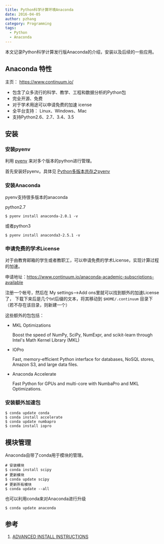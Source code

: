 ```yaml
---
title: Python科学计算环境Anaconda
date: 2016-04-05
author: pzhang
category: Programming
tags:
  - Python
  - Anaconda
---
```



本文记录Python科学计算发行版Anaconda的介绍，安装以及后续的一些应用。

## Anaconda 特性

主页： https://www.continuum.io/

- 包含了众多流行的科学、教学、工程和数据分析的Python包
- 完全开源、免费
- 对于学术用途可以申请免费的加速 icense
- 全平台支持： Linux、Windows、Mac
- 支持Python2.6、2.7、3.4、3.5

<!--more-->

## 安装

### 安装pyenv

利用 [pyenv](https://github.com/yyuu/pyenv) 来对多个版本的python进行管理。

首先安装好pyenv。具体见 [Python多版本共存之pyenv](/python-pyenv.html)

### 安装Anaconda

pyenv支持很多版本的anaconda

python2.7

    $ pyenv install anaconda-2.0.1 -v

或者python3

    $ pyenv install anaconda3-2.5.1 -v

### 申请免费的学术License

对于由教育邮箱的学生或者教职工，可以申请免费的学术License，实现计算过程的加速。

申请地址：https://www.continuum.io/anaconda-academic-subscriptions-available

注册一个帐号，然后在 My settings-->Add ons里就可以找到额外的加速License了，
下载下来后是几个txt后缀的文本，将其移动到 `$HOME/.continuum` 目录下
（若不存在该目录，则新建一个）

这些额外的包包括：

- MKL Optimizations

    Boost the speed of NumPy, SciPy, NumExpr, and scikit-learn through Intel's Math Kernel Library (MKL)
- IOPro

    Fast, memory-efficient Python interface for databases, NoSQL stores, Amazon S3, and large data files.
- Anaconda Accelerate

    Fast Python for GPUs and multi-core with NumbaPro and MKL Optimizations.

### 安装额外加速包

    $ conda update conda
    $ conda install accelerate
    $ conda update numbapro
    $ conda install iopro


## 模块管理

Anaconda自带了conda用于模块的管理。

    # 安装模块
    $ conda install scipy
    # 更新模块
    $ conda update scipy
    # 更新所有模块
    $ conda update --all


也可以利用conda来对Anaconda进行升级

    $ conda update anaconda



## 参考

1. [ADVANCED INSTALL INSTRUCTIONS](https://docs.continuum.io/advanced-installation)
